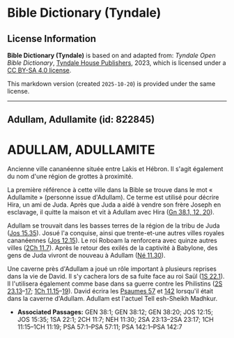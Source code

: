 # Bible Dictionary (Tyndale)

## License Information

**Bible Dictionary (Tyndale)** is based on and adapted from: _Tyndale Open Bible Dictionary_, [Tyndale House Publishers](https://tyndaleopenresources.com/), 2023, which is licensed under a [CC BY-SA 4.0 license](https://creativecommons.org/licenses/by-sa/4.0/legalcode.en).

This markdown version (created `2025-10-20`) is provided under the same license.



--------------------------------

## Adullam, Adullamite (id: 822845)

ADULLAM, ADULLAMITE
===================

Ancienne ville cananéenne située entre Lakis et Hébron. Il s'agit également du nom d'une région de grottes à proximité.

La première référence à cette ville dans la Bible se trouve dans le mot « Adullamite » (personne issue d'Adullam). Ce terme est utilisé pour décrire Hira, un ami de Juda. Après que Juda a aidé à vendre son frère Joseph en esclavage, il quitte la maison et vit à Adullam avec Hira ([Gn 38\.1, 12, 20](https://ref.ly/Gen38:1,Gen38:12,Gen38:20)).

Adullam se trouvait dans les basses terres de la région de la tribu de Juda ([Jos 15\.35](https://ref.ly/Josh15:35)). Josué l'a conquise, ainsi que trente\-et\-une autres villes royales cananéennes ([Jos 12\.15](https://ref.ly/Josh12:15)). Le roi Roboam la renforcera avec quinze autres villes ([2Ch 11\.7](https://ref.ly/2Chr11:7)). Après le retour des exilés de la captivité à Babylone, des gens de Juda vivront de nouveau à Adullam ([Né 11\.30](https://ref.ly/Neh11:30)).

Une caverne près d'Adullam a joué un rôle important à plusieurs reprises dans la vie de David. Il s'y cachera lors de sa fuite face au roi Saül ([1S 22\.1](https://ref.ly/1Sam22:1)). Il l'utilisera également comme base dans sa guerre contre les Philistins ([2S 23\.13](https://ref.ly/2Sam23:13-2Sam23:17)–[17](https://ref.ly/2Sam23:13-2Sam23:17); [1Ch 11\.15](https://ref.ly/1Chr11:15-1Chr11:19)–[19](https://ref.ly/1Chr11:15-1Chr11:19)). David écrira les [Psaumes 57](https://ref.ly/Ps57:1-Ps57:11) et [142](https://ref.ly/Ps142:1-Ps142:7) lorsqu'il était dans la caverne d'Adullam. Adullam est l'actuel Tell esh\-Sheikh Madhkur.

* **Associated Passages:** GEN 38:1; GEN 38:12; GEN 38:20; JOS 12:15; JOS 15:35; 1SA 22:1; 2CH 11:7; NEH 11:30; 2SA 23:13–2SA 23:17; 1CH 11:15–1CH 11:19; PSA 57:1–PSA 57:11; PSA 142:1–PSA 142:7


